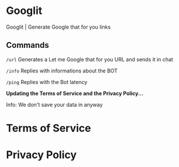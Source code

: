 # Googlit
Googlit | Generate Google that for you links

## Commands
`/url` Generates a Let me Google that for you URL and sends it in chat

`/info` Replies with informations about the BOT

`/ping` Replies with the Bot latency

**Updating the Terms of Service and the Privacy Policy...**

Info: We don't save your data in anyway

# Terms of Service
# Privacy Policy
